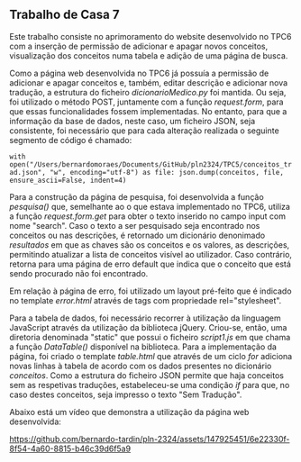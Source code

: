 ## Trabalho de Casa 7

Este trabalho consiste no aprimoramento do website desenvolvido no TPC6 com a inserção de permissão de adicionar e apagar novos conceitos, visualização dos conceitos numa tabela e adição de uma página de busca.

Como a página web desenvolvida no TPC6 já possuía a permissão de adicionar e apagar conceitos e, também, editar descrição e adicionar nova tradução, a estrutura do ficheiro *dicionarioMedico.py* foi mantida. Ou seja, foi utilizado o método POST, juntamente com a função *request.form*, para que essas funcionalidades fossem implementadas. No entanto, para que a informação da base de dados, neste caso, um ficheiro JSON, seja consistente, foi necessário que para cada alteração realizada o seguinte segmento de código é chamado:

`with open("/Users/bernardomoraes/Documents/GitHub/pln2324/TPC5/conceitos_trad.json", "w", encoding="utf-8") as file:
        json.dump(conceitos, file, ensure_ascii=False, indent=4)`

Para a construção da página de pesquisa, foi desenvolvida a função *pesquisa()* que, semelhante ao o que estava implementado no TPC6, utiliza a função *request.form.get* para obter o texto inserido no campo input com nome "search". Caso o texto a ser pesquisado seja encontrado nos conceitos ou nas descrições, é retornado um dicionário denonimado *resultados* em que as chaves são os conceitos e os valores, as descrições, permitindo atualizar a lista de conceitos visível ao utilizador. Caso contrário, retorna para uma página de erro default que indica que o conceito que está sendo procurado não foi encontrado. 

Em relação à página de erro, foi utilizado um layout pré-feito que é indicado no template *error.html* através de tags <link> com propriedade rel="stylesheet".

Para a tabela de dados, foi necessário recorrer à utilização da linguagem JavaScript através da utilização da biblioteca jQuery. Criou-se, então, uma diretoria denominada "static" que possui o ficheiro *script1.js* em que chama a função *DataTable()* disponível na biblioteca. Para a implementação da página, foi criado o template *table.html* que através de um ciclo *for* adiciona novas linhas à tabela de acordo com os dados presentes no dicionário *conceitos*. Como a estrutura do ficheiro JSON permite que haja conceitos sem as respetivas traduções, estabeleceu-se uma condição *if* para que, no caso destes conceitos, seja impresso o texto "Sem Tradução".

Abaixo está um vídeo que demonstra a utilização da página web desenvolvida:

https://github.com/bernardo-tardin/pln-2324/assets/147925451/6e22330f-8f54-4a60-8815-b46c39d6f5a9

